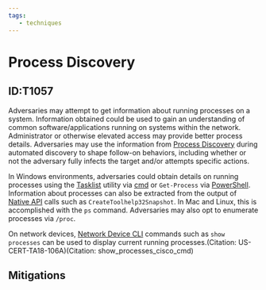 ```yaml
---
tags:
   - techniques
---
```

# Process Discovery
## ID:T1057
Adversaries may attempt to get information about running processes on a system. Information obtained could be used to gain an understanding of common software/applications running on systems within the network. Administrator or otherwise elevated access may provide better process details. Adversaries may use the information from [Process Discovery](/mitre/techniques/T1057) during automated discovery to shape follow-on behaviors, including whether or not the adversary fully infects the target and/or attempts specific actions.

In Windows environments, adversaries could obtain details on running processes using the [Tasklist](/mitre/software/S0057) utility via [cmd](/mitre/software/S0106) or <code>Get-Process</code> via [PowerShell](/mitre/techniques/T1059/001). Information about processes can also be extracted from the output of [Native API](/mitre/techniques/T1106) calls such as <code>CreateToolhelp32Snapshot</code>. In Mac and Linux, this is accomplished with the <code>ps</code> command. Adversaries may also opt to enumerate processes via `/proc`. 

On network devices, [Network Device CLI](/mitre/techniques/T1059/008) commands such as `show processes` can be used to display current running processes.(Citation: US-CERT-TA18-106A)(Citation: show_processes_cisco_cmd)
## Mitigations
